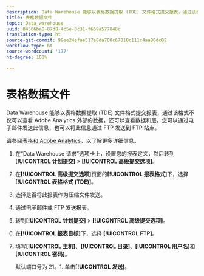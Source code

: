 ```yaml
---
description: Data Warehouse 能够以表格数据提取 (TDE) 文件格式提交报表，通过该格式不仅可以查看 Adobe Analytics 外部的数据，还可以查看数据和层。您可以通过电子邮件发送此信息，也可以将此信息通过 FTP 发送到 FTP 站点。
title: 表格数据文件
topic: Data warehouse
uuid: 84566ba8-87d8-4c5e-8c31-f659a577848c
translation-type: ht
source-git-commit: 99ee24efaa517e8da700c67818c111c4aa90dc02
workflow-type: ht
source-wordcount: '177'
ht-degree: 100%

---
```



# 表格数据文件

Data Warehouse 能够以表格数据提取 (TDE) 文件格式提交报表，通过该格式不仅可以查看 Adobe Analytics 外部的数据，还可以查看数据和层。您可以通过电子邮件发送此信息，也可以将此信息通过 FTP 发送到 FTP 站点。

请参阅[表格和 Adobe Analytics](https://www.tableausoftware.com/about/blog/2014/3/tableau-and-adobe-analytics-digital-marketing-gets-even-more-awesome-29491)，以了解更多详细信息。

1. 在“Data Warehouse 请求”选项卡上，设置您的报表定义，然后转到&#x200B;**[!UICONTROL 计划提交]** > **[!UICONTROL 高级提交选项]**。
1. 在&#x200B;**[!UICONTROL 高级提交选项]**&#x200B;页面的&#x200B;**[!UICONTROL 报表格式]**&#x200B;下，选择&#x200B;**[!UICONTROL 表格格式 (TDE)]**。
1. 选择是否将此报表作为压缩文件发送。
1. 通过电子邮件或 FTP 发送报表。

1. 转到&#x200B;**[!UICONTROL 计划提交]** > **[!UICONTROL 高级提交选项]**。
1. 在&#x200B;**[!UICONTROL 报表目标]**&#x200B;下，选择 **[!UICONTROL FTP]**。
1. 填写&#x200B;**[!UICONTROL 主机]**、**[!UICONTROL 目录]**、**[!UICONTROL 用户名]**&#x200B;和&#x200B;**[!UICONTROL 密码]**。

   默认端口号为 21。1. 单击&#x200B;**[!UICONTROL 发送]**。
